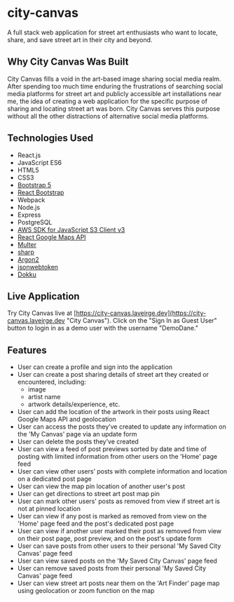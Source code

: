 # city-canvas

A full stack web application for street art enthusiasts who want to locate, share, and save street art in their city and beyond.

## Why City Canvas Was Built

City Canvas fills a void in the art-based image sharing social media realm. After spending too much time enduring the frustrations of searching social media platforms for street art and publicly accessible art installations near me, the idea of creating a web application for the specific purpose of sharing and locating street art was born. City Canvas serves this purpose without all the other distractions of alternative social media platforms.

## Technologies Used

- React.js
- JavaScript ES6
- HTML5
- CSS3
- [Bootstrap 5](https://getbootstrap.com/docs/5.1/getting-started/introduction/ "Bootstrap Documentation")
- [React Bootstrap](https://react-bootstrap.github.io/getting-started/introduction/ "React Bootstrap Documentation")
- Webpack
- Node.js
- Express
- PostgreSQL
- [AWS SDK for JavaScript S3 Client v3](https://docs.aws.amazon.com/AWSJavaScriptSDK/v3/latest/clients/client-s3/index.html "AWS SDK for JavaScript S3 Client Documentation")
- [React Google Maps API](https://react-google-maps-api-docs.netlify.app/ "React Google Maps API Documentation")
- [Multer](https://github.com/expressjs/multer#readme "Multer Documentation")
- [sharp](https://sharp.pixelplumbing.com/ "sharp Documentation")
- [Argon2](https://github.com/ranisalt/node-argon2#readme "Argon2 Documentation")
- [jsonwebtoken](https://github.com/auth0/node-jsonwebtoken#readme "jsonwebtoken Documentation")
- [Dokku](https://dokku.com/docs/getting-started/installation/ "Dokku Documentation")

## Live Application

Try City Canvas live at [https://city-canvas.laveirge.dev](https://city-canvas.laveirge.dev "City Canvas"). Click on the "Sign In as Guest User" button to login in as a demo user with the username "DemoDane."


## Features

- User can create a profile and sign into the application
- User can create a post sharing details of street art they created or encountered, including:
  - image
  - artist name
  - artwork details/experience, etc.
- User can add the location of the artwork in their posts using React Google Maps API and geolocation
- User can access the posts they’ve created to update any information on the 'My Canvas' page via an update form
- User can delete the posts they’ve created
- User can view a feed of post previews sorted by date and time of posting with limited information from other users on the 'Home' page feed
- User can view other users’ posts with complete information and location on a dedicated post page
- User can view the map pin location of another user's post
- User can get directions to street art post map pin
- User can mark other users' posts as removed from view if street art is not at pinned location
- User can view if any post is marked as removed from view on the 'Home' page feed and the post's dedicated post page
- User can view if another user marked their post as removed from view on their post page, post preview, and on the post's update form
- User can save posts from other users to their personal 'My Saved City Canvas' page feed
- User can view saved posts on the 'My Saved City Canvas' page feed
- User can remove saved posts from their personal 'My Saved City Canvas' page feed
- User can view street art posts near them on the 'Art Finder' page map using geolocation or zoom function on the map
